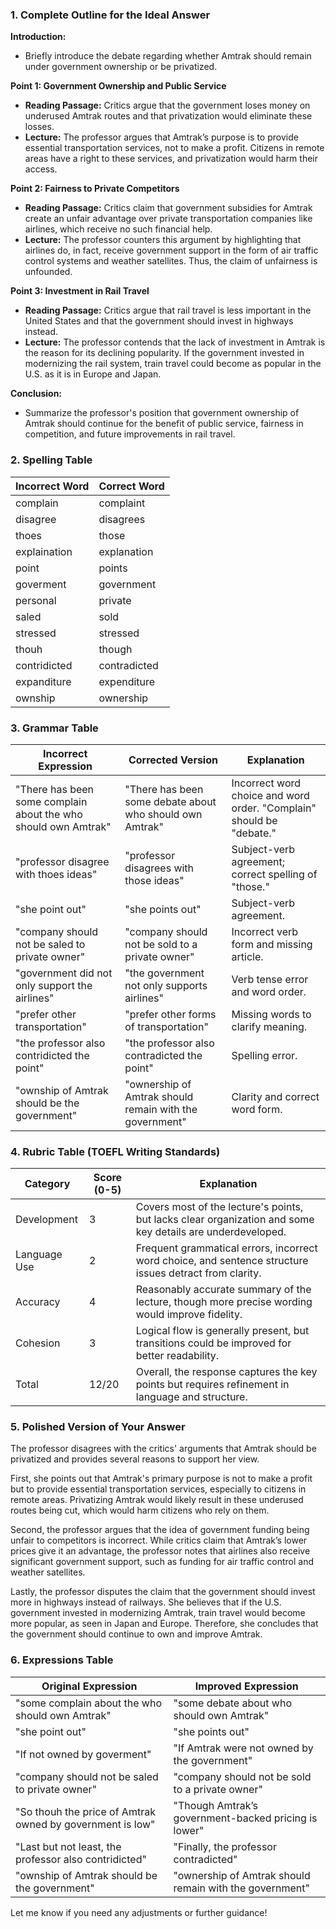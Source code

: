 ### 1. Complete Outline for the Ideal Answer

**Introduction:**
- Briefly introduce the debate regarding whether Amtrak should remain under government ownership or be privatized.

**Point 1: Government Ownership and Public Service**
- **Reading Passage:** Critics argue that the government loses money on underused Amtrak routes and that privatization would eliminate these losses.
- **Lecture:** The professor argues that Amtrak’s purpose is to provide essential transportation services, not to make a profit. Citizens in remote areas have a right to these services, and privatization would harm their access.

**Point 2: Fairness to Private Competitors**
- **Reading Passage:** Critics claim that government subsidies for Amtrak create an unfair advantage over private transportation companies like airlines, which receive no such financial help.
- **Lecture:** The professor counters this argument by highlighting that airlines do, in fact, receive government support in the form of air traffic control systems and weather satellites. Thus, the claim of unfairness is unfounded.

**Point 3: Investment in Rail Travel**
- **Reading Passage:** Critics argue that rail travel is less important in the United States and that the government should invest in highways instead.
- **Lecture:** The professor contends that the lack of investment in Amtrak is the reason for its declining popularity. If the government invested in modernizing the rail system, train travel could become as popular in the U.S. as it is in Europe and Japan.

**Conclusion:**
- Summarize the professor's position that government ownership of Amtrak should continue for the benefit of public service, fairness in competition, and future improvements in rail travel.

### 2. Spelling Table

| Incorrect Word  | Correct Word  |
|-----------------|---------------|
| complain        | complaint     |
| disagree        | disagrees     |
| thoes           | those         |
| explaination    | explanation   |
| point           | points        |
| goverment       | government    |
| personal        | private       |
| saled           | sold          |
| stressed        | stressed      |
| thouh           | though        |
| contridicted    | contradicted  |
| expanditure     | expenditure   |
| ownship         | ownership     |

### 3. Grammar Table

| Incorrect Expression                            | Corrected Version                                    | Explanation                                                                 |
|-------------------------------------------------|-----------------------------------------------------|-----------------------------------------------------------------------------|
| "There has been some complain about the who should own Amtrak" | "There has been some debate about who should own Amtrak" | Incorrect word choice and word order. "Complain" should be "debate."        |
| "professor disagree with thoes ideas"           | "professor disagrees with those ideas"               | Subject-verb agreement; correct spelling of "those."                        |
| "she point out"                                 | "she points out"                                     | Subject-verb agreement.                                                     |
| "company should not be saled to private owner"  | "company should not be sold to a private owner"      | Incorrect verb form and missing article.                                    |
| "government did not only support the airlines"  | "the government not only supports airlines"          | Verb tense error and word order.                                            |
| "prefer other transportation"                   | "prefer other forms of transportation"               | Missing words to clarify meaning.                                           |
| "the professor also contridicted the point"     | "the professor also contradicted the point"          | Spelling error.                                                             |
| "ownship of Amtrak should be the government"    | "ownership of Amtrak should remain with the government" | Clarity and correct word form.                                              |

### 4. Rubric Table (TOEFL Writing Standards)

| Category            | Score (0-5) | Explanation                                                                                           |
|---------------------|-------------|-------------------------------------------------------------------------------------------------------|
| Development         | 3           | Covers most of the lecture's points, but lacks clear organization and some key details are underdeveloped.|
| Language Use        | 2           | Frequent grammatical errors, incorrect word choice, and sentence structure issues detract from clarity.  |
| Accuracy            | 4           | Reasonably accurate summary of the lecture, though more precise wording would improve fidelity.         |
| Cohesion            | 3           | Logical flow is generally present, but transitions could be improved for better readability.            |
| Total               | 12/20       | Overall, the response captures the key points but requires refinement in language and structure.         |

### 5. Polished Version of Your Answer

The professor disagrees with the critics' arguments that Amtrak should be privatized and provides several reasons to support her view. 

First, she points out that Amtrak's primary purpose is not to make a profit but to provide essential transportation services, especially to citizens in remote areas. Privatizing Amtrak would likely result in these underused routes being cut, which would harm citizens who rely on them.

Second, the professor argues that the idea of government funding being unfair to competitors is incorrect. While critics claim that Amtrak’s lower prices give it an advantage, the professor notes that airlines also receive significant government support, such as funding for air traffic control and weather satellites.

Lastly, the professor disputes the claim that the government should invest more in highways instead of railways. She believes that if the U.S. government invested in modernizing Amtrak, train travel would become more popular, as seen in Japan and Europe. Therefore, she concludes that the government should continue to own and improve Amtrak.

### 6. Expressions Table

| Original Expression                                        | Improved Expression                                              |
|------------------------------------------------------------|------------------------------------------------------------------|
| "some complain about the who should own Amtrak"            | "some debate about who should own Amtrak"                        |
| "she point out"                                             | "she points out"                                                 |
| "If not owned by goverment"                                 | "If Amtrak were not owned by the government"                     |
| "company should not be saled to private owner"              | "company should not be sold to a private owner"                  |
| "So thouh the price of Amtrak owned by government is low"   | "Though Amtrak’s government-backed pricing is lower"             |
| "Last but not least, the professor also contridicted"       | "Finally, the professor contradicted"                            |
| "ownship of Amtrak should be the government"                | "ownership of Amtrak should remain with the government"          |

Let me know if you need any adjustments or further guidance!